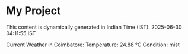# My Project

This content is dynamically generated in Indian Time (IST): 2025-06-30 04:11:55 IST


Current Weather in Coimbatore:
Temperature: 24.88 °C
Condition: mist
